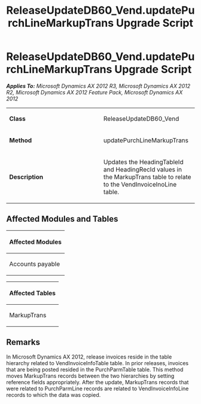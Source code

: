 ﻿---
title: ReleaseUpdateDB60_Vend.updatePurchLineMarkupTrans Upgrade Script
TOCTitle: ReleaseUpdateDB60_Vend.updatePurchLineMarkupTrans Upgrade Script
ms:assetid: 51e82ea9-c0d2-6786-7ca7-87d38e2ce3ec
ms:mtpsurl: https://msdn.microsoft.com/en-us/library/JJ685540(v=AX.60)
ms:contentKeyID: 49708244
ms.date: 05/18/2015
mtps_version: v=AX.60
---

# ReleaseUpdateDB60\_Vend.updatePurchLineMarkupTrans Upgrade Script 


_**Applies To:** Microsoft Dynamics AX 2012 R3, Microsoft Dynamics AX 2012 R2, Microsoft Dynamics AX 2012 Feature Pack, Microsoft Dynamics AX 2012_

<table>
<colgroup>
<col style="width: 50%" />
<col style="width: 50%" />
</colgroup>
<tbody>
<tr class="odd">
<td><p><strong>Class</strong></p></td>
<td><p>ReleaseUpdateDB60_Vend</p></td>
</tr>
<tr class="even">
<td><p><strong>Method</strong></p></td>
<td><p>updatePurchLineMarkupTrans</p></td>
</tr>
<tr class="odd">
<td><p><strong>Description</strong></p></td>
<td><p>Updates the HeadingTableId and HeadingRecId values in the MarkupTrans table to relate to the VendInvoiceInoLine table.</p></td>
</tr>
</tbody>
</table>


## Affected Modules and Tables

<table>
<colgroup>
<col style="width: 100%" />
</colgroup>
<thead>
<tr class="header">
<th><p>Affected Modules</p></th>
</tr>
</thead>
<tbody>
<tr class="odd">
<td><p>Accounts payable</p></td>
</tr>
</tbody>
</table>


<table>
<colgroup>
<col style="width: 100%" />
</colgroup>
<thead>
<tr class="header">
<th><p>Affected Tables</p></th>
</tr>
</thead>
<tbody>
<tr class="odd">
<td><p>MarkupTrans</p></td>
</tr>
</tbody>
</table>


## Remarks

In Microsoft Dynamics AX 2012, release invoices reside in the table hierarchy related to VendInvoiceInfoTable table. In prior releases, invoices that are being posted resided in the PurchParmTable table. This method moves MarkupTrans records between the two hierarchies by setting reference fields appropriately. After the update, MarkupTrans records that were related to PurchParmLine records are related to VendInvoiceInfoLine records to which the data was copied.

  


